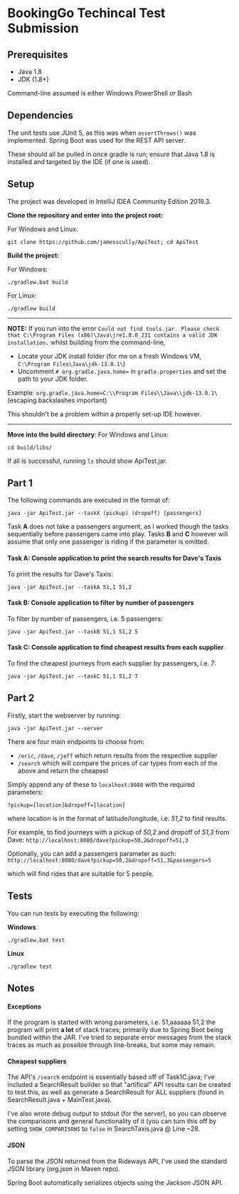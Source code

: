 # BookingGo Techincal Test Submission

## Prerequisites

* Java 1.8 
* JDK (1.8+)

Command-line assumed is either Windows PowerShell or Bash

## Dependencies
The unit tests use JUnit 5, as this was when `assertThrows()` was implemented.
Spring Boot was used for the REST API server.

These should all be pulled in once gradle is run; ensure that Java 1.8 is installed and targeted by the IDE (if one is used).

## Setup
The project was developed in IntelliJ IDEA Community Edition 2019.3.

**Clone the repository and enter into the project root:**

For Windows and Linux:

`git clone https://github.com/jamesscully/ApiTest; cd ApiTest` 

**Build the project:**

For Windows:

``./gradlew.bat build``

For Linux:

``./gradlew build``

<hr>

**NOTE:** If you run into the error 
`Could not find tools.jar. Please check that C:\Program Files (x86)\Java\jre1.8.0_231 contains a valid JDK installation.` whilst building from the command-line,

* Locate your JDK install folder (for me on a fresh Windows VM, `C:\Program Files\Java\jdk-13.0.1\`)
* Uncomment `# org.gradle.java.home=` in `gradle.properties` and set the path to your JDK folder.

Example: `org.gradle.java.home=C:\\Program Files\\Java\\jdk-13.0.1\` (escaping backslashes important)

This shouldn't be a problem within a properly set-up IDE however.

<hr>



**Move into the build directory**:
For Windows and Linux:

`cd build/libs/`

If all is successful, running `ls` should show ApiTest.jar.





## Part 1

The following commands are executed in the format of:

`java -jar ApiTest.jar --taskX (pickup) (dropoff) [passengers]`

Task **A** does not take a passengers argument, as I worked though the tasks sequentially before passengers came into play.
Tasks **B** and **C** however will assume that only one passenger is riding if the parameter is omitted.


#### Task A: Console application to print the search results for Dave's Taxis

To print the results for Dave's Taxis:

`java -jar ApiTest.jar --taskA 51,1 51,2`


#### Task B: Console application to filter by number of passengers
To filter by number of passengers, i.e. 5 passengers: 

`java -jar ApiTest.jar --taskB 51,1 51,2 5`

#### Task C: Console application to find cheapest results from each supplier
To find the cheapest journeys from each supplier by passengers, i.e. 7:

`java -jar ApiTest.jar --taskC 51,1 51,2 7`


## Part 2
Firstly, start the webserver by running:

`java -jar ApiTest.jar --server`

There are four main endpoints to choose from: 
* `/eric`,  `/dave`,  `/jeff` which return results from the respective supplier
* `/search` which will compare the prices of car types from each of the above and return the cheapest

Simply append any of these to `localhost:8080` with the required parameters:

`?pickup=[location]&dropoff=[location]`

where location is in the format of latitude/longitude, i.e. *51,2* to find results.

For example, to find journeys with a pickup of *50,2* and dropoff of *51,3* from Dave:
`http://localhost:8080/dave?pickup=50,2&dropoff=51,3`

Optionally, you can add a passengers parameter as such:
`http://localhost:8080/dave?pickup=50,2&dropoff=51,3&passengers=5`

which will find rides that are suitable for 5 people.


## Tests

You can run tests by executing the following:

**Windows**

`./gradlew.bat test`

**Linux**

`./gradlew test`


## Notes
#### Exceptions
If the program is started with wrong parameters, i.e. 51,aaaaaa 51,2 the program will print **a lot** of stack traces; primarily due to Spring Boot being bundled within the JAR. I've tried to separate error messages from the stack traces as much as possible through line-breaks, but some may remain.

#### Cheapest suppliers
The API's `/search` endpoint is essentially based off of Task1C.java; I've included a SearchResult builder so that "artifical" API results can be created to test this, as well as generate a SearchResult for ALL suppliers (found in SearchResult.java + MainTest.java). 

I've also wrote debug output to stdout (for the server), so you can observe the comparisons and general functionality of it (you can turn this off by setting `SHOW_COMPARISONS` to `false` in SearchTaxis.java @ Line ~28. 

#### JSON
To parse the JSON returned from the Rideways API, I've used the standard JSON library (org.json in Maven repo). 

Spring Boot automatically serializes objects using the Jackson JSON API.


